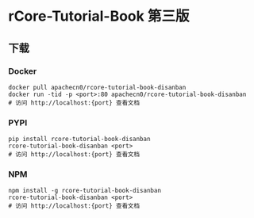 # rCore-Tutorial-Book 第三版

## 下载

### Docker

```
docker pull apachecn0/rcore-tutorial-book-disanban
docker run -tid -p <port>:80 apachecn0/rcore-tutorial-book-disanban
# 访问 http://localhost:{port} 查看文档
```

### PYPI

```
pip install rcore-tutorial-book-disanban
rcore-tutorial-book-disanban <port>
# 访问 http://localhost:{port} 查看文档
```

### NPM

```
npm install -g rcore-tutorial-book-disanban
rcore-tutorial-book-disanban <port>
# 访问 http://localhost:{port} 查看文档
```